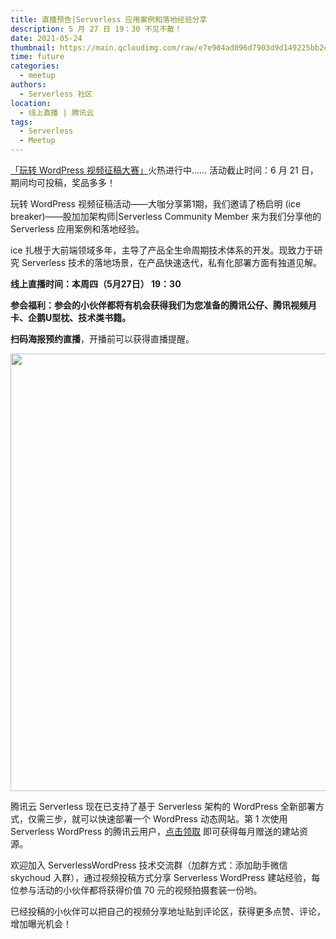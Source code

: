 ```yaml
---
title: 直播预告|Serverless 应用案例和落地经验分享
description: 5 月 27 日 19：30 不见不散！
date: 2021-05-24
thumbnail: https://main.qcloudimg.com/raw/e7e904ad096d7903d9d149225bb2c012.png
time: future
categories:
  - meetup
authors:
  - Serverless 社区
location:
  - 线上直播 | 腾讯云 
tags:
  - Serverless
  - Meetup
---
```




[「玩转 WordPress 视频征稿大赛」](https://mp.weixin.qq.com/s/JKMJltcxdtJ0LEgMD0tQQw)火热进行中...... 活动截止时间：6 月 21 日，期间均可投稿，奖品多多！

玩转 WordPress 视频征稿活动——大咖分享第1期，我们邀请了杨启明 (ice breaker)——股加加架构师|Serverless Community Member 来为我们分享他的 Serverless 应用案例和落地经验。

ice 扎根于大前端领域多年，主导了产品全生命周期技术体系的开发。现致力于研究 Serverless 技术的落地场景，在产品快速迭代，私有化部署方面有独道见解。

**线上直播时间：本周四（5月27日） 19：30**

**参会福利：参会的小伙伴都将有机会获得我们为您准备的腾讯公仔、腾讯视频月卡、企鹅U型枕、技术类书籍。**

**扫码海报预约直播**，开播前可以获得直播提醒。



<img src="https://main.qcloudimg.com/raw/f4aab1a6b7da8db563234c0f763a9e45.jpg" width="700"/>



腾讯云 Serverless 现在已支持了基于 Serverless 架构的 WordPress 全新部署方式，仅需三步，就可以快速部署一个 WordPress 动态网站。第 1 次使用 Serverless WordPress 的腾讯云用户，[点击领取](https://cloud.tencent.com/act/pro/serverless-wordpress?from=10680) 即可获得每月赠送的建站资源。



欢迎加入 ServerlessWordPress 技术交流群（加群方式：添加助手微信 skychoud 入群），通过视频投稿方式分享 Serverless WordPress 建站经验，每位参与活动的小伙伴都将获得价值 70 元的视频拍摄套装一份哟。



已经投稿的小伙伴可以把自己的视频分享地址贴到评论区，获得更多点赞、评论，增加曝光机会！
